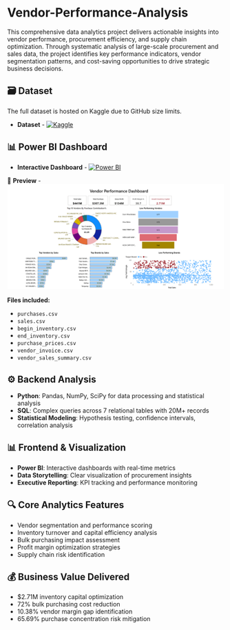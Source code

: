 # Vendor-Performance-Analysis

This comprehensive data analytics project delivers actionable insights into vendor performance, procurement efficiency, and supply chain optimization. Through systematic analysis of large-scale procurement and sales data, the project identifies key performance indicators, vendor segmentation patterns, and cost-saving opportunities to drive strategic business decisions.

## 🗃️ Dataset
The full dataset is hosted on Kaggle due to GitHub size limits.
- **Dataset** - [![Kaggle](https://img.shields.io/badge/Kaggle-Dataset-blue?logo=kaggle)](https://www.kaggle.com/datasets/harshmadhavan/vendor-performance-analysis)

## 📊 Power BI Dashboard
- **Interactive Dashboard** - [![Power BI](https://img.shields.io/badge/Power_BI-Dashboard-F2C811?logo=powerbi)](https://app.powerbi.com/view?r=eyJrIjoiNWU1M2ZhN2UtNDA4OC00OTg3LTliMWYtY2YxZGQyMTY3NTRhIiwidCI6ImM2ZTU0OWIzLTVmNDUtNDAzMi1hYWU5LWQ0MjQ0ZGM1YjJjNCJ9)

📸 **Preview** - ![image alt](https://github.com/Satyam24/Vendor-Performance-Analysis/blob/566bf5e2043ffb822a9c1acb45156cd6b9bdd06e/vendor1.png)

**Files included:**
- `purchases.csv`
- `sales.csv` 
- `begin_inventory.csv`
- `end_inventory.csv`
- `purchase_prices.csv`
- `vendor_invoice.csv`
- `vendor_sales_summary.csv`

## ⚙️ Backend Analysis
- **Python**: Pandas, NumPy, SciPy for data processing and statistical analysis
- **SQL**: Complex queries across 7 relational tables with 20M+ records
- **Statistical Modeling**: Hypothesis testing, confidence intervals, correlation analysis

## 📊 Frontend & Visualization
- **Power BI**: Interactive dashboards with real-time metrics
- **Data Storytelling**: Clear visualization of procurement insights
- **Executive Reporting**: KPI tracking and performance monitoring

## 🔍 Core Analytics Features
- Vendor segmentation and performance scoring
- Inventory turnover and capital efficiency analysis
- Bulk purchasing impact assessment
- Profit margin optimization strategies
- Supply chain risk identification

## 💰 Business Value Delivered
- $2.71M inventory capital optimization
- 72% bulk purchasing cost reduction
- 10.38% vendor margin gap identification
- 65.69% purchase concentration risk mitigation
